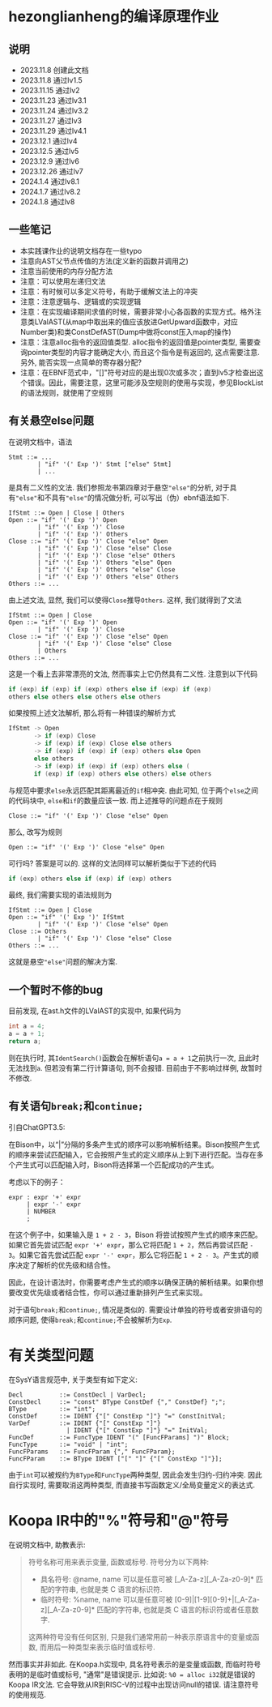 # hezonglianheng的编译原理作业

## 说明
- 2023.11.8 创建此文档
- 2023.11.8 通过lv1.5
- 2023.11.15 通过lv2
- 2023.11.23 通过lv3.1
- 2023.11.24 通过lv3.2
- 2023.11.27 通过lv3
- 2023.11.29 通过lv4.1
- 2023.12.1 通过lv4
- 2023.12.5 通过lv5
- 2023.12.9 通过lv6
- 2023.12.26 通过lv7
- 2024.1.4 通过lv8.1
- 2024.1.7 通过lv8.2
- 2024.1.8 通过lv8

## 一些笔记
- 本实践课作业的说明文档存在一些typo
- 注意向AST父节点传值的方法(定义新的函数并调用之)
- 注意当前使用的内存分配方法
- 注意：可以使用左递归文法
- 注意：有时候可以多定义符号，有助于缓解文法上的冲突
- 注意：注意逻辑与、逻辑或的实现逻辑
- 注意：在实现编译期间求值的时候，需要非常小心各函数的实现方式。格外注意类LValAST(从map中取出来的值应该放进GetUpward函数中，对应Number类)和类ConstDefAST(Dump中做将const压入map的操作)
- 注意：注意alloc指令的返回值类型. alloc指令的返回值是pointer类型, 需要查询pointer类型的内容才能确定大小, 而且这个指令是有返回的, 这点需要注意. 另外, 能否实现一点简单的寄存器分配?
- 注意：在EBNF范式中，"[]"符号对应的是出现0次或多次；直到lv5才检查出这个错误。因此，需要注意，这里可能涉及空规则的使用与实现，参见BlockList的语法规则，就使用了空规则

## 有关悬空else问题
在说明文档中，语法
```ebnf
Stmt ::= ...
        | "if" '(' Exp ')' Stmt ["else" Stmt]
        | ...
```
是具有二义性的文法. 我们参照龙书第四章对于悬空`"else"`的分析, 对于具有`"else"`和不具有`"else"`的情况做分析, 可以写出（伪）ebnf语法如下.
```ebnf
IfStmt ::= Open | Close | Others
Open ::= "if" '(' Exp ')' Open 
        | "if" '(' Exp ')' Close 
        | "if" '(' Exp ')' Others
Close ::= "if" '(' Exp ')' Close "else" Open
        | "if" '(' Exp ')' Close "else" Close
        | "if" '(' Exp ')' Close "else" Others
        | "if" '(' Exp ')' Others "else" Open
        | "if" '(' Exp ')' Others "else" Close
        | "if" '(' Exp ')' Others "else" Others
Others ::= ...
```
由上述文法, 显然, 我们可以使得`Close`推导`Others`. 这样, 我们就得到了文法
```ebnf
IfStmt ::= Open | Close
Open ::= "if" '(' Exp ')' Open 
        | "if" '(' Exp ')' Close
Close ::= "if" '(' Exp ')' Close "else" Open
        | "if" '(' Exp ')' Close "else" Close
        | Others
Others ::= ...
```
这是一个看上去非常漂亮的文法, 然而事实上它仍然具有二义性. 注意到以下代码
```cpp
if (exp) if (exp) if (exp) others else if (exp) if (exp) 
others else others else others else others
```
如果按照上述文法解析, 那么将有一种错误的解析方式
```cpp
IfStmt -> Open
       -> if (exp) Close
       -> if (exp) if (exp) Close else others
       -> if (exp) if (exp) if (exp) others else Open
       else others
       -> if (exp) if (exp) if (exp) others else (
       if (exp) if (exp) others else others) else others
```
与规范中要求`else`永远匹配其距离最近的`if`相冲突. 由此可知, 位于两个`else`之间的代码块中, `else`和`if`的数量应该一致. 而上述推导的问题点在于规则
```ebnf
Close ::= "if" '(' Exp ')' Close "else" Open
```
那么, 改写为规则
```ebnf
Open ::= "if" '(' Exp ')' Close "else" Open
```
可行吗? 答案是可以的. 这样的文法同样可以解析类似于下述的代码
```cpp
if (exp) others else if (exp) if (exp) others
```
最终, 我们需要实现的语法规则为
```ebnf
IfStmt ::= Open | Close
Open ::= "if" '(' Exp ')' IfStmt 
        | "if" '(' Exp ')' Close "else" Open
Close ::= Others
        | "if" '(' Exp ')' Close "else" Close
Others ::= ...
```
这就是悬空`"else"`问题的解决方案.

## 一个暂时不修的bug
目前发现, 在ast.h文件的LValAST的实现中, 如果代码为
```c
int a = 4;
a = a + 1;
return a;
```
则在执行时, 其`IdentSearch()`函数会在解析语句`a = a + 1`之前执行一次, 且此时无法找到`a`. 但若没有第二行计算语句, 则不会报错. 目前由于不影响过样例, 故暂时不修改. 
## 有关语句`break;`和`continue;`
引自ChatGPT3.5:

在Bison中，以“|”分隔的多条产生式的顺序可以影响解析结果。Bison按照产生式的顺序来尝试匹配输入，它会按照产生式的定义顺序从上到下进行匹配。当存在多个产生式可以匹配输入时，Bison将选择第一个匹配成功的产生式。

考虑以下的例子：

```bison
expr : expr '+' expr
     | expr '-' expr
     | NUMBER
     ;
```

在这个例子中，如果输入是 `1 + 2 - 3`，Bison 将尝试按照产生式的顺序来匹配。如果它首先尝试匹配 `expr '+' expr`，那么它将匹配 `1 + 2`，然后再尝试匹配 `- 3`。如果它首先尝试匹配 `expr '-' expr`，那么它将匹配 `1 + 2 - 3`。产生式的顺序决定了解析的优先级和结合性。

因此，在设计语法时，你需要考虑产生式的顺序以确保正确的解析结果。如果你想要改变优先级或者结合性，你可以通过重新排列产生式来实现。

对于语句`break;`和`continue;`, 情况是类似的. 需要设计单独的符号或者安排语句的顺序问题, 使得`break;`和`continue;`不会被解析为`Exp`.

# 有关类型问题
在SysY语言规范中, 关于类型有如下定义:
```ebnf
Decl          ::= ConstDecl | VarDecl;
ConstDecl     ::= "const" BType ConstDef {"," ConstDef} ";";
BType         ::= "int";
ConstDef      ::= IDENT {"[" ConstExp "]"} "=" ConstInitVal;
VarDef        ::= IDENT {"[" ConstExp "]"}
                | IDENT {"[" ConstExp "]"} "=" InitVal;
FuncDef       ::= FuncType IDENT "(" [FuncFParams] ")" Block;
FuncType      ::= "void" | "int";
FuncFParams   ::= FuncFParam {"," FuncFParam};
FuncFParam    ::= BType IDENT ["[" "]" {"[" ConstExp "]"}];
```
由于`int`可以被规约为`BType`和`FuncType`两种类型, 因此会发生归约-归约冲突. 因此自行实现时, 需要取消这两种类型, 而直接书写函数定义/全局变量定义的表达式.

# Koopa IR中的"%"符号和"@"符号
在说明文档中, 助教表示:
> 符号名称可用来表示变量, 函数或标号. 符号分为以下两种:
> - 具名符号: @name, name 可以是任意可被 [_A-Za-z][_A-Za-z0-9]* 匹配的字符串, 也就是类 C 语言的标识符.
> - 临时符号: %name, name 可以是任意可被 [0-9]|[1-9][0-9]+|[_A-Za-z][_A-Za-z0-9]* 匹配的字符串, 也就是类 C 语言的标识符或者任意数字.
> 
> 这两种符号没有任何区别, 只是我们通常用前一种表示原语言中的变量或函数, 而用后一种类型来表示临时值或标号.

然而事实并非如此. 在Koopa.h实现中, 具名符号表示的是变量或函数, 而临时符号表明的是临时值或标号, "通常"是错误提示. 比如说: 
```%0 = alloc i32```就是错误的Koopa IR文法. 它会导致从IR到RISC-V的过程中出现访问null的错误. 请注意符号的使用规范.